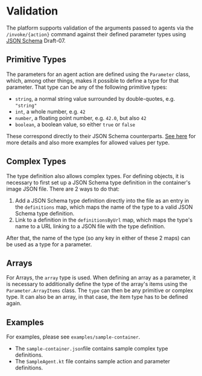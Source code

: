 # Validation

The platform supports validation of the arguments passed to agents via the 
`/invoke/{action}` command against their defined parameter types using 
[JSON Schema](https://json-schema.org/) Draft-07.

## Primitive Types

The parameters for an agent action are defined using the `Parameter` class,
which, among other things, makes it possible to define a type for that parameter.
That type can be any of the following primitive types:

* `string`, a normal string value surrounded by double-quotes, e.g. `"string"`
* `int`, a whole number, e.g. `42`
* `number`, a floating point number, e.g. `42.0`, but also `42`
* `boolean`, a boolean value, so either `true` or `false`

These correspond directly to their JSON Schema counterparts.
[See here](https://json-schema.org/understanding-json-schema/reference/type) 
for more details and also more examples for allowed values per type.

## Complex Types

The type definition also allows complex types. For defining objects, it is necessary to first set up a JSON Schema type definition
in the container's image JSON file. There are 2 ways to do that:

1.  Add a JSON Schema type definition directly into the file as an entry in the
    `definitions` map, which maps the name of the type to a valid JSON Schema type definition.
2. Link to a definition in the `definitionsByUrl` map, which maps the type's name
   to a URL linking to a JSON file with the type definition.

After that, the name of the type (so any key in either of these 2 maps) can 
be used as a type for a parameter.

## Arrays

For Arrays, the `array` type is used. When defining an array as a parameter, 
it is necessary to additionally define the type of the array's items using 
the `Parameter.ArrayItems` class. The `type` can then be any primitive 
or complex type. It can also be an array, in that case, the item type has to be 
defined again.

## Examples

For examples, please see `examples/sample-container`. 
* The `sample-container.json`file contains sample complex type definitions. 
* The `SampleAgent.kt` file contains sample action and parameter definitions.
